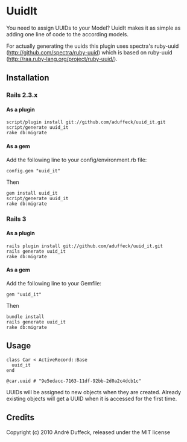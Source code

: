 # UuidIt

You need to assign UUIDs to your Model? UuidIt makes it as simple as adding one line of code to the according models.

For actually generating the uuids this plugin uses spectra's ruby-uuid (http://github.com/spectra/ruby-uuid) which is
based on ruby-uuid (http://raa.ruby-lang.org/project/ruby-uuid/).

## Installation

### Rails 2.3.x

#### As a plugin

    script/plugin install git://github.com/aduffeck/uuid_it.git
    script/generate uuid_it
    rake db:migrate

#### As a gem
Add the following line to your config/environment.rb file:

    config.gem "uuid_it"

Then

    gem install uuid_it
    script/generate uuid_it
    rake db:migrate

### Rails 3
#### As a plugin

    rails plugin install git://github.com/aduffeck/uuid_it.git
    rails generate uuid_it
    rake db:migrate

#### As a gem
Add the following line to your Gemfile:

    gem "uuid_it"

Then

    bundle install
    rails generate uuid_it
    rake db:migrate


## Usage

    class Car < ActiveRecord::Base
      uuid_it
    end

    @car.uuid # "9e5edacc-7163-11df-92bb-2d0a2c4dcb1c"

UUIDs will be assigned to new objects when they are created. Already existing objects will get a UUID when it is accessed
for the first time.

## Credits

Copyright (c) 2010 André Duffeck, released under the MIT license
